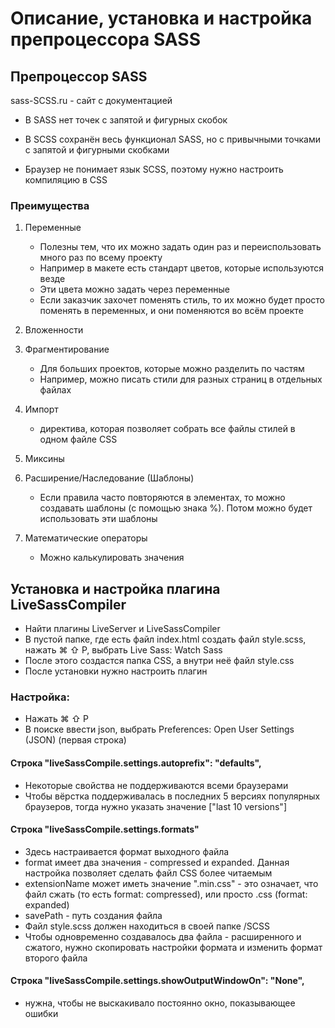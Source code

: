# Описание, установка и настройка препроцессора SASS

## Препроцессор SASS

sass-SCSS.ru - сайт с документацией

- В SASS нет точек с запятой и фигурных скобок
- В SCSS сохранён весь функционал SASS, но с привычными точками с запятой и фигурными скобками

- Браузер не понимает язык SCSS, поэтому нужно настроить компиляцию в CSS

### Преимущества

1. Переменные

   - Полезны тем, что их можно задать один раз и переиспользовать много раз по всему проекту
   - Например в макете есть стандарт цветов, которые используются везде
   - Эти цвета можно задать через переменные
   - Если заказчик захочет поменять стиль, то их можно будет просто поменять в переменных, и они поменяются во всём проекте

2. Вложенности

3. Фрагментирование

   - Для больших проектов, которые можно разделить по частям
   - Например, можно писать стили для разных страниц в отдельных файлах

4. Импорт

   - директива, которая позволяет собрать все файлы стилей в одном файле CSS

5. Миксины

6. Расширение/Наследование (Шаблоны)
   - Если правила часто повторяются в элементах, то можно создавать шаблоны (с помощью знака %). Потом можно будет использовать эти шаблоны
7. Математические операторы
   - Можно калькулировать значения

## Установка и настройка плагина LiveSassCompiler

- Найти плагины LiveServer и LiveSassCompiler
- В пустой папке, где есть файл index.html создать файл style.scss, нажать ⌘ ⇧ P, выбрать Live Sass: Watch Sass
- После этого создастся папка CSS, а внутри неё файл style.css
- После установки нужно настроить плагин

### Настройка:

- Нажать ⌘ ⇧ P
- В поиске ввести json, выбрать Preferences: Open User Settings (JSON) (первая строка)

#### Строка "liveSassCompile.settings.autoprefix": "defaults",

- Некоторые свойства не поддерживаются всеми браузерами
- Чтобы вёрстка поддерживалась в последних 5 версиях популярных браузеров, тогда нужно указать значение ["last 10 versions"]

#### Строка "liveSassCompile.settings.formats"

- Здесь настраивается формат выходного файла
- format имеет два значения - compressed и expanded. Данная настройка позволяет сделать файл CSS более читаемым
- extensionName может иметь значение ".min.css" - это означает, что файл сжать (то есть format: compressed), или просто .css (format: expanded)
- savePath - путь создания файла
- Файл style.scss должен находиться в своей папке /SCSS
- Чтобы одновременно создавалось два файла - расширенного и сжатого, нужно скопировать настройки формата и изменить формат второго файла

#### Строка "liveSassCompile.settings.showOutputWindowOn": "None",

- нужна, чтобы не выскакивало постоянно окно, показывающее ошибки
